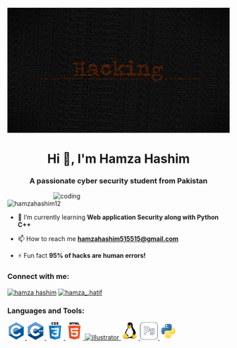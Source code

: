 ![logo](https://github.com/HamzaHashim12/HamzaHashim12/blob/main/BG-4.png)
<h1 align="center">Hi 👋, I'm Hamza Hashim</h1>
<h3 align="center">A passionate cyber security student from Pakistan</h3>

<img align="right" alt="coding" width="400" src="https://github.com/HamzaHashim12/HamzaHashim12/blob/main/140866485-8fb1c876-9a8f-4d6a-9-unscreen.gif">

<p align="left"> <img src="https://komarev.com/ghpvc/?username=hamzahashim12&label=Profile%20views&color=0e75b6&style=flat" alt="hamzahashim12" /> </p>

- 🌱 I’m currently learning **Web application Security along with Python C++**

- 📫 How to reach me **hamzahashim515515@gmail.com**

- ⚡ Fun fact **95% of hacks are human errors!**

<h3 align="left">Connect with me:</h3>
<p align="left">
<a href="https://linkedin.com/in/hamza-hashim-b263b6276/" target="blank"><img align="center" src="https://raw.githubusercontent.com/rahuldkjain/github-profile-readme-generator/master/src/images/icons/Social/linked-in-alt.svg" alt="hamza hashim" height="30" width="40" /></a>
<a href="https://instagram.com/hamza_.hatif" target="blank"><img align="center" src="https://raw.githubusercontent.com/rahuldkjain/github-profile-readme-generator/master/src/images/icons/Social/instagram.svg" alt="hamza_.hatif" height="30" width="40" /></a>
</p>

<h3 align="left">Languages and Tools:</h3>
<p align="left"> <a href="https://www.cprogramming.com/" target="_blank" rel="noreferrer"> <img src="https://raw.githubusercontent.com/devicons/devicon/master/icons/c/c-original.svg" alt="c" width="40" height="40"/> </a> <a href="https://www.w3schools.com/cpp/" target="_blank" rel="noreferrer"> <img src="https://raw.githubusercontent.com/devicons/devicon/master/icons/cplusplus/cplusplus-original.svg" alt="cplusplus" width="40" height="40"/> </a> <a href="https://www.w3schools.com/css/" target="_blank" rel="noreferrer"> <img src="https://raw.githubusercontent.com/devicons/devicon/master/icons/css3/css3-original-wordmark.svg" alt="css3" width="40" height="40"/> </a> <a href="https://www.w3.org/html/" target="_blank" rel="noreferrer"> <img src="https://raw.githubusercontent.com/devicons/devicon/master/icons/html5/html5-original-wordmark.svg" alt="html5" width="40" height="40"/> </a> <a href="https://www.adobe.com/in/products/illustrator.html" target="_blank" rel="noreferrer"> <img src="https://www.vectorlogo.zone/logos/adobe_illustrator/adobe_illustrator-icon.svg" alt="illustrator" width="40" height="40"/> </a> <a href="https://www.linux.org/" target="_blank" rel="noreferrer"> <img src="https://raw.githubusercontent.com/devicons/devicon/master/icons/linux/linux-original.svg" alt="linux" width="40" height="40"/> </a> <a href="https://www.photoshop.com/en" target="_blank" rel="noreferrer"> <img src="https://raw.githubusercontent.com/devicons/devicon/master/icons/photoshop/photoshop-line.svg" alt="photoshop" width="40" height="40"/> </a> <a href="https://www.python.org" target="_blank" rel="noreferrer"> <img src="https://raw.githubusercontent.com/devicons/devicon/master/icons/python/python-original.svg" alt="python" width="40" height="40"/> </a> </p>


	
